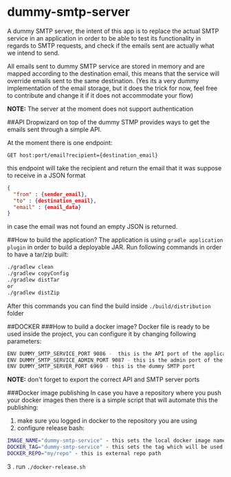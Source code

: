 # dummy-smtp-server

A dummy SMTP server, the intent of this app is to replace the actual SMTP service in an application in order to be able 
to test its functionality in regards to SMTP requests, and check if the emails sent are actually what we intend to send.

All emails sent to dummy SMTP service are stored in memory and are mapped according to the destination email, this means 
that the service will override emails sent to the same destination. (Yes its a very dummy implementation of the email 
storage, but it does the trick for now, feel free to contribute and change it if it does not accommodate your flow)

**NOTE:** The server at the moment does not support authentication

##API
Dropwizard on top of the dummy STMP provides ways to get the emails sent through a simple API. 

At the moment there is one endpoint:

```
GET host:port/email?recipient={destination_email}
```
this endpoint will take the recipient and return the email that it was suppose to receive in a JSON format

```json
{
  "from" : {sender_email},
  "to" : {destination_email},
  "email" : {email_data}
}
```

in case the email was not found an empty JSON is returned.

##How to build the application?
The application is using `gradle application plugin` in order to build a deployable JAR. Run following commands 
in order to have a tar/zip built:

```bash
./gradlew clean
./gradlew copyConfig
./gradlew distTar
or
./gradlew distZip
```

After this commands you can find the build inside `./build/distribution` folder

##DOCKER
###How to build a docker image?
Docker file is ready to be used inside the project, you can configure it by changing following parameters:

```bash
ENV DUMMY_SMTP_SERVICE_PORT 9086 -  this is the API port of the application
ENV DUMMY_SMTP_SERVICE_ADMIN_PORT 9087 - this is the admin port of the API
ENV DUMMY_SMTP_SERVER_PORT 6969 - this is the dummy SMTP port
```

**NOTE:** don't forget to export the correct API and SMTP server ports

###Docker image publishing
In case you have a repository where you push your docker images then there is a simple script that will 
automate this the publishing:

1. make sure you logged in docker to the repository you are using
2. configure release bash:
```bash
IMAGE_NAME="dummy-smtp-service" - this sets the local docker image name
DOCKER_TAG="dummy-smtp-service" - this sets the tag which will be used when pushing the image to external repo
DOCKER_REPO="my/repo" - this is external repo path
```
3 . run `./docker-release.sh`
